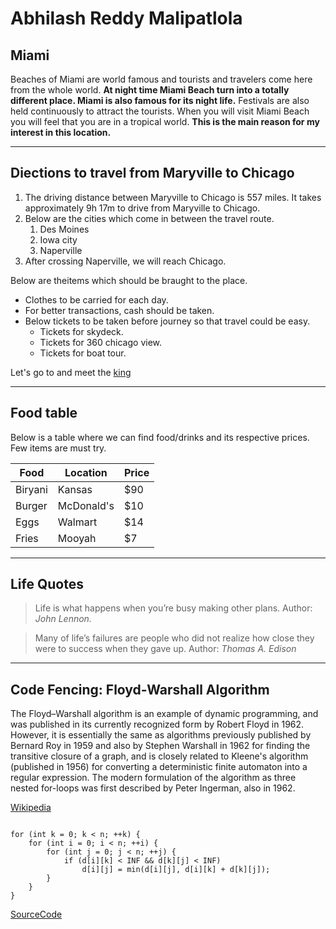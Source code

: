 # Abhilash Reddy Malipatlola

## Miami

Beaches of Miami are world famous and tourists and travelers come here from the whole world. **At night time Miami Beach turn into a totally different place. Miami is also famous for its night life.** Festivals are also held continuously to attract the tourists. When you will visit Miami Beach you will feel that you are in a tropical world. **This is the main reason for my interest in this location.**

****
## Diections to travel from Maryville to Chicago

1. The driving distance between Maryville to Chicago is 557 miles. It takes approximately 9h 17m to drive from Maryville to Chicago.
2. Below are the cities which come in between the travel route.
    1. Des Moines
    2. Iowa city
    3. Naperville
3. After crossing Naperville, we will reach Chicago.


Below are theitems which should be braught to the place.
* Clothes to be carried for each day. 
* For better transactions, cash should be taken.
* Below tickets to be taken before journey so that travel could be easy.
    * Tickets for skydeck.
    * Tickets for 360 chicago view.
    * Tickets for boat tour.

Let's go to and meet the [king](https://github.com/hvrabhi/assignment2-malipatlola/blob/main/AboutMe.md)


---

## Food table

Below is a table where we can find food/drinks and its respective prices. Few items are must try.

| Food | Location | Price|
| --- | --- | --- |
| Biryani | Kansas | $90 |
| Burger | McDonald's | $10 |
| Eggs | Walmart | $14 |
| Fries | Mooyah | $7 |

---

## Life Quotes

> Life is what happens when you’re busy making other plans. Author: *John Lennon.*

> Many of life’s failures are people who did not realize how close they were to success when they gave up. Author: *Thomas A. Edison*

---

## Code Fencing: Floyd-Warshall Algorithm

The Floyd–Warshall algorithm is an example of dynamic programming, and was published in its currently recognized form by Robert Floyd in 1962. However, it is essentially the same as algorithms previously published by Bernard Roy in 1959 and also by Stephen Warshall in 1962 for finding the transitive closure of a graph, and is closely related to Kleene's algorithm (published in 1956) for converting a deterministic finite automaton into a regular expression. The modern formulation of the algorithm as three nested for-loops was first described by Peter Ingerman, also in 1962.

[Wikipedia](https://en.wikipedia.org/wiki/Floyd%E2%80%93Warshall_algorithm)

~~~

for (int k = 0; k < n; ++k) {
    for (int i = 0; i < n; ++i) {
        for (int j = 0; j < n; ++j) {
            if (d[i][k] < INF && d[k][j] < INF)
                d[i][j] = min(d[i][j], d[i][k] + d[k][j]); 
        }
    }
}

~~~

[SourceCode](https://cp-algorithms.com/graph/all-pair-shortest-path-floyd-warshall.html)
